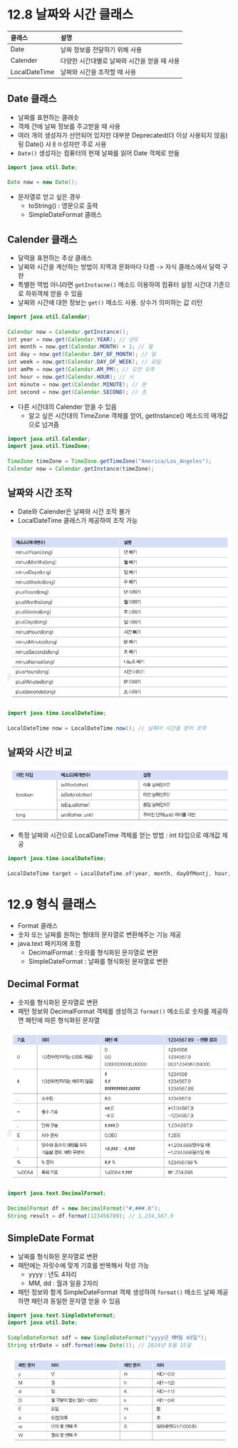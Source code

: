# 12.8 날짜와 시간 클래스
| 클래스           | 설명                        |
|:--------------|:--------------------------|
| Date          | 날짜 정보를 전달하기 위해 사용         |
| Calender      | 다양한 시간대별로 날짜와 시간을 얻을 때 사용 |
| LocalDateTime | 날짜와 시간을 조작할 때 사용          |

## Date 클래스
- 날짜를 표현하는 클래슷
- 객체 간에 날짜 정보를 주고받을 때 사용
- 여러 개의 생성자가 선언되어 있지만 대부분 Deprecated(더 이상 사용되지 않음)됭 Date() 사ㅐㅇ성자만 주로 사용
- `Date()` 생성자는 컴퓨터의 현재 날짜를 읽어 Date 객체로 만듦

```java
import java.util.Date;

Date now = new Date();
```

- 문자열로 얻고 싶은 경우
  - toString() : 영문으로 출력
  - SimpleDateFormat 클래스


## Calender 클래스
- 달력을 표현하는 추상 클래스
- 날짜와 시간을 계산하는 방법이 지역과 문화마다 다름 -> 자식 클래스에서 달력 구햔
- 특별한 역법 아니라면 `getInstacne()` 메소드 이용하여 컴퓨터 설정 시간대 기준으로 하위객체 얻을 수 있음
- 날짜와 시간에 대한 정보는 `get()` 메소드 사용. 상수가 의미하는 값 리턴

```java
import java.util.Calendar;

Calendar now = Calendar.getInstance();
int year = now.get(Calendar.YEAR); // 년도
int month = now.get(Calendar.MONTH) + 1; // 월
int day = now.get(Calendar.DAY_OF_MONTH); // 일
int week = now.get(Calendar.DAY_OF_WEEK); // 요일
int amPm = now.get(Calendar.AM_PM); // 오전 오후
int hour = now.get(Calendar.HOUR); // 시
int minute = now.get(Calendar.MINUTE); // 분
int second = now.get(Calendar.SECOND); // 초
```

- 다른 시간대의 Calender 얻을 수 있음
  - 알고 싶은 시간대의 TimeZone 객체를 얻어, getInstance() 메소드의 매개값으로 넘겨줌

```java
import java.util.Calendar;
import java.util.TimeZone;

TimeZone timeZone = TimeZone.getTimeZone("America/Los_Angeles");
Calendar now = Calendar.getInstance(timeZone);
```

## 날짜와 시간 조작
- Date와 Calender은 날짜와 시간 조작 불가
- LocalDateTime 클래스가 제공하여 조작 가능

![img.png](img.png)

```java
import java.time.LocalDateTime;

LocalDateTime now = LocalDateTime.now(); // 날짜아 시간을 얻어 조작
```

## 날짜와 시간 비교

![img_1.png](img_1.png)

- 특정 날짜와 시간으로 LocalDateTime 객체를 얻는 방법 : int 타입으로 매개값 제공

```java
import java.time.LocalDateTime;

LocalDateTime target = LocalDateTime.of(year, month, dayOfMontj, hour, minute, second);
```

# 12.9 형식 클래스
- Format 클래스
- 숫자 또는 날짜를 원하는 형태의 문자열로 변환해주는 기능 제공
- java.text 패키지에 포함
  - DecimalFormat : 숫자를 형식화된 문자열로 변환
  - SimpleDateFormat : 날짜를 형식화된 문자열로 변환

## Decimal Format
- 숫자를 형식화된 문자열로 변환
- 패턴 정보와 DecimalFormat 객체를 생성하고 `format()` 메소드로 숫자를 제공하면 패턴에 따른 형식화된 문자열

![img_2.png](img_2.png)

```java
import java.text.DecimalFormat;

DecimalFormat df = new DecimalFormat("#,###.0");
String result = df.format(123456789); // 1,234,567.9
```

## SimpleDate Format
- 날짜를 형식화된 문자열로 변환
- 패턴에는 자릿수에 맞게 기호를 반복해서 작성 가능
  - yyyy : 년도 4자리
  - MM, dd : 월과 일을 2자리
- 패턴 정보와 함게 SimpleDateFormat 객체 생성하여 `format()` 메소드 날짜 제공하면 패턴과 동일한 문자열 얻을 수 있음

```java
import java.text.SimpleDateFormat;
import java.util.Date;

SimpleDateFormat sdf = new SimpleDateFormat("yyyy년 MM월 dd일");
String strDate = sdf.format(new Date()); // 2024년 8월 15일
```


![img_3.png](img_3.png)